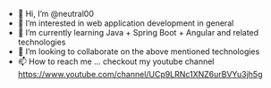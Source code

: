 - 👋 Hi, I’m @neutral00
- 👀 I’m interested in web application development in general
- 🌱 I’m currently learning Java + Spring Boot + Angular and related technologies
- 💞️ I’m looking to collaborate on the above mentioned technologies
- 📫 How to reach me ... checkout my youtube channel https://www.youtube.com/channel/UCp9LRNc1XNZ6urBVYu3jh5g

<!---
neutral00/neutral00 is a ✨ special ✨ repository because its `README.md` (this file) appears on your GitHub profile.
You can click the Preview link to take a look at your changes.
--->
